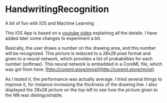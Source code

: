 # HandwritingRecognition
A bit of fun with IOS and Machine Learning

This IOS App is based on a [youtube video](https://www.youtube.com/watch?v=bOg8AZSFvOc) explaining all the details.
I have added later some changes to experiment a bit.

Basically, the user draws a number on the drawing area, and this number will be recognized.
This picture is reduced to a 28x28 pixel format and given to a neural network, which provides a list of probabilities for each number (softmax).
This neural network is embedded in a CoreML file, which was got from here: 
[http://coreml.store/mnist](http://coreml.store/mnist)

As I tested it, the performance was actually average.
I tried several things to improve it, for instance increasing the thickness of the drawing line.
I also displayed the 28x28 picture on the top left to see how the picture given to the NN was distinguishable.
